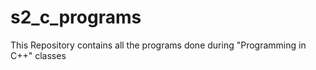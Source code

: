 # s2_c_programs

This Repository contains all the programs done during "Programming in C++" classes 
